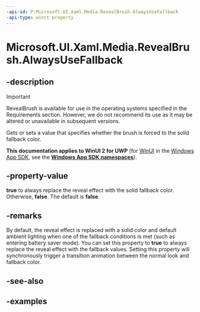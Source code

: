 ```yaml
---
-api-id: P:Microsoft.UI.Xaml.Media.RevealBrush.AlwaysUseFallback
-api-type: winrt property
---
```

<!-- Property syntax.
public bool AlwaysUseFallback { get;  set; }
-->

# Microsoft.UI.Xaml.Media.RevealBrush.AlwaysUseFallback


## -description

> [!Important]
> RevealBrush is available for use in the operating systems specified in the Requirements section. However, we do not recommend its use as it may be altered or unavailable in subsequent versions.

Gets or sets a value that specifies whether the brush is forced to the solid fallback color.


**This documentation applies to WinUI 2 for UWP** (for [WinUI](/windows/apps/winui/winui3/) in the [Windows App SDK](/windows/apps/windows-app-sdk/), see the **[Windows App SDK namespaces](/windows/windows-app-sdk/api/winrt/)**).

## -property-value

**true** to always replace the reveal effect with the solid fallback color. Otherwise, **false**. The default is **false**.


## -remarks

By default, the reveal effect is replaced with a solid color and default ambient lighting when one of the fallback conditions is met (such as entering battery saver mode). You can set this property to **true** to always replace the reveal effect with the fallback values. Setting this property will synchronously trigger a transition animation between the normal look and fallback color.


## -see-also


## -examples



